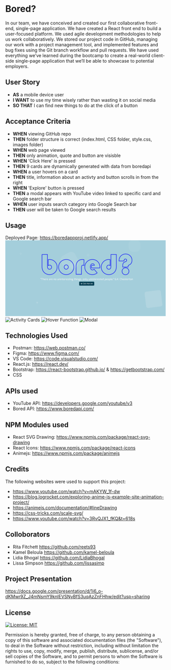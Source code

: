 # Bored?

In our team, we have conceived and created our first collaborative front-end, single-page application. We have created a React front end to build a user-focused platform. We used agile development methodologies to help us work collaboratively. We stored our project code in GitHub, managing our work with a project management tool, and implemented features and bug fixes using the Git branch workflow and pull requests. We have used everything we’ve learned during the bootcamp to create a real-world client-side single-page application that we’ll be able to showcase to potential employers. 

## User Story

- **AS** a mobile device user
- **I WANT** to use my time wisely rather than wasting it on social media
- **SO THAT** I can find new things to do at  the click of a button

## Acceptance Criteria

- **WHEN** viewing GitHub repo
- **THEN** folder structure is correct (index.html, CSS folder, style.css, images folder)
- **WHEN** web page viewed
- **THEN** only animation, quote and button are visisble
- **WHEN** 'Click Here' is pressed
- **THEN** 9 cards are dynamically generated with data from boredapi
- **WHEN** a user hovers on a card
- **THEN** title, information about an activty and button scrolls in from the right
- **WHEN** 'Explore' button is pressed
- **THEN** a modal appears with YouTube video linked to specific card and Google search bar
- **WHEN** user inputs search category into Google Search bar
- **THEN** user will be taken to Google search results

## Usage
Deployed Page: https://boredappproj.netlify.app/
![Home Page](./src/assets/images/startUpScreen.png)
![Activity Cards](./src/assets/images/cardsPage.png)
![Hover Function](./src/assets/images/cardsText.png)
![Modal](./src/assets/images/YouTube.png)

## Technologies Used
- Postman: https://web.postman.co/
- Figma: https://www.figma.com/
- VS Code: https://code.visualstudio.com/
- React.js: https://react.dev/ 
- Bootstrap: https://react-bootstrap.github.io/ & https://getbootstrap.com/
- CSS

## APIs used
- YouTube API: https://developers.google.com/youtube/v3
- Bored API: https://www.boredapi.com/

## NPM Modules used
- React SVG Drawing: https://www.npmjs.com/package/react-svg-drawing
- React Icons: https://www.npmjs.com/package/react-icons
- Animejs: https://www.npmjs.com/package/animejs

## Credits
The following websites were used to support this project:
- https://www.youtube.com/watch?v=mAKYW_1f-dw
- https://blog.logrocket.com/exploring-anime-js-example-site-animation-project/
- https://animejs.com/documentation/#lineDrawing
- https://css-tricks.com/scale-svg/
- https://www.youtube.com/watch?v=3RvQJX1_fKQ&t=618s


## Colloborators
- Rita Fitchett https://github.com/reets93
- Kamel Beloula https://github.com/kamel-beloula
- Lidia Bhogal https://github.com/LidiaBhogal
- Lissa Simpson https://github.com/lissasimp

## Project Presentation
https://docs.google.com/presentation/d/1i6_o-dKMwr9Z_J4mNsmY9knlEVSNyBfS3uqAzZnFHhw/edit?usp=sharing 

## License
[![License: MIT](https://img.shields.io/badge/License-MIT-yellow.svg)](https://opensource.org/licenses/MIT)

Permission is hereby granted, free of charge, to any person obtaining a copy of this software and associated documentation files (the "Software"), to deal in the Software without restriction, including without limitation the rights to use, copy, modify, merge, publish, distribute, sublicense, and/or sell copies of the Software, and to permit persons to whom the Software is furnished to do so, subject to the following conditions:

